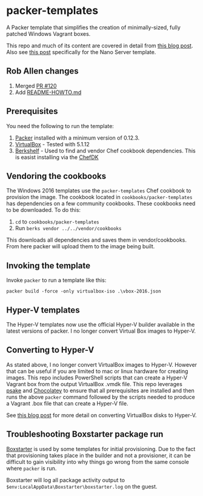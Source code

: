 # packer-templates
A Packer template that simplifies the creation of minimally-sized, fully patched Windows Vagrant boxes.

This repo and much of its content are covered in detail from [this blog post](http://www.hurryupandwait.io/blog/creating-windows-base-images-for-virtualbox-and-hyper-v-using-packer-boxstarter-and-vagrant). Also see [this post](http://www.hurryupandwait.io/blog/a-packer-template-for-windows-nano-server-weighing-300mb) specifically for the Nano Server template.

## Rob Allen changes

1. Merged [PR #120](https://github.com/mwrock/packer-templates/pull/120)
2. Add [README-HOWTO.md](README-HOWTO.md)

## Prerequisites

You need the following to run the template:

1. [Packer](https://packer.io/docs/installation.html) installed with a minimum version of 0.12.3.
2. [VirtualBox](https://www.virtualbox.org/wiki/Downloads) - Tested with 5.1.12
3. [Berkshelf](http://berkshelf.com/) - Used to find and vendor Chef cookbook dependencies. This is easist installing via the [ChefDK](https://downloads.chef.io/chef-dk/)

## Vendoring the cookbooks
The Windows 2016 templates use the `packer-templates` Chef cookbook to provision the image. The cookbook located in `cookbooks/packer-templates` has dependencies on a few community cookbooks. These cookbooks need to be downloaded. To do this:

1. `cd` to `cookbooks/packer-templates`
2. Run `berks vendor ../../vendor/cookbooks`

This downloads all dependencies and saves them in vendor/cookbooks. From here packer will upload them to the image being built.

## Invoking the template
Invoke `packer` to run a template like this:
```
packer build -force -only virtualbox-iso .\vbox-2016.json
```
## Hyper-V templates
The Hyper-V templates now use the official Hyper-V builder available in the latest versions of packer. I no longer convert Virtual Box images to Hyper-V.

## Converting to Hyper-V
As stated above, I no longer convert VirtualBox images to Hyper-V. However that can be useful if you are limited to mac or linux hardware for creating images. This repo includes PowerShell scripts that can create a Hyper-V Vagrant box from the output VirtualBox .vmdk file. This repo leverages [psake](https://github.com/psake/psake) and [Chocolatey](https://chocolatey.org) to ensure that all prerequisites are installed and then runs the above `packer` command followed by the scripts needed to produce a Vagrant .box file that can create a Hyper-V file.

See [this blog post](http://www.hurryupandwait.io/blog/creating-a-hyper-v-vagrant-box-from-a-virtualbox-vmdk-or-vdi-image) for more detail on converting VirtualBox disks to Hyper-V.

## Troubleshooting Boxstarter package run
[Boxstarter](http://boxstarter.org) is used by some templates for initial provisioning. Due to the fact that provisioning takes place in the builder and not a provisioner, it can be difficult to gain visibility into why things go wrong from the same console where `packer` is run.

Boxstarter will log all package activity output to `$env:LocalAppData\Boxstarter\boxstarter.log` on the guest.
